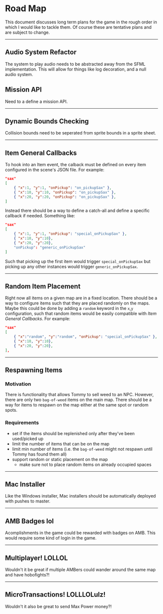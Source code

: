 # Road Map

This document discusses long term plans for the game in the rough order in which I would like to tackle them. Of course these are tentative plans and are subject to change.

<hr/>

## Audio System Refactor

The system to play audio needs to be abstracted away from the SFML implementation. This will allow for things like log decoration, and a null audio system.

## Mission API

Need to a define a mission API.

<hr/>

## Dynamic Bounds Checking

Collision bounds need to be seperated from sprite bounds in a sprite sheet.

<hr/>

## Item General Callbacks

To hook into an Item event, the calback must be defined on every item configured in the scene's JSON file. For example:

```json
"sax"
[
    { "x":1, "y":1, "onPickup": "on_pickupSax" },
    { "x":10, "y":10, "onPickup": "on_pickupSax" },
    { "x":20, "y":20, "onPickup": "on_pickupSax" },
]
```

Instead there should be a way to define a catch-all and define a specific callback if needed. Something like:

```json
"sax"
[
    { "x":1, "y":1, "onPickup": "special_onPickupSax" },
    { "x":10, "y":10},
    { "x":20, "y":20},
    "onPickup": "generic_onPickupSax"
]
```

Such that picking up the first item would trigger `special_onPickupSax` but picking up any other instances would trigger `generic_onPickupSax`.

<hr/>

## Random Item Placement

Right now all items on a given map are in a fixed location. There should be a way to configure items such that they are placed randomly on the maps. Maybe this could be done by adding a `random` keyword in the `x`,`y` configuration, such that random items would be easily compatible with *Item General Callbacks*. For example:

```json
"sax"
[
    { "x":"random", "y":"random", "onPickup": "special_onPickupSax" },
    { "x":10, "y":10},
    { "x":20, "y":20},
],

```

<hr/>

## Respawning Items

### Motivation

There is functionality that allows Tommy to sell weed to an NPC. However, there are only two `bag-of-weed` items on the main map. There should be a way for items to respawn on the map either at the same spot or random spots. 

### Requirements

* set if the items should be replenished only after they've been used/picked up
* limit the number of items that can be on the map
* limit min number of items (i.e. the `bag-of-weed` might not respawn until Tommy has found them all)
* support random or static placement on the map
    * make sure not to place random items on already occupied spaces

<hr>

## Mac Installer

Like the Windows installer, Mac installers should be automatically deployed with pushes to master.

<hr/>

## AMB Badges lol

Acomplishments in the game could be rewarded with badges on AMB. This would require some kind of login in the game.

<hr/>

## Multiplayer! LOLLOL

Wouldn't it be great if multiple AMBers could wander around the same map and have hobofights?!

<hr/>

## MicroTransactions! LOLLLOLulz!

Wouldn't it also be great to send Max Power money?!

